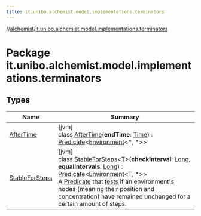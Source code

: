 ```yaml
---
title: it.unibo.alchemist.model.implementations.terminators
---
```

//[alchemist](../../index.html)/[it.unibo.alchemist.model.implementations.terminators](index.html)



# Package it.unibo.alchemist.model.implementations.terminators



## Types


| Name | Summary |
|---|---|
| [AfterTime](-after-time/index.html) | [jvm]<br>class [AfterTime](-after-time/index.html)(**endTime**: [Time](../it.unibo.alchemist.model.interfaces/-time/index.html)) : [Predicate](https://docs.oracle.com/javase/8/docs/api/java/util/function/Predicate.html)<[Environment](../it.unibo.alchemist.model.interfaces/-environment/index.html)<*, *>> |
| [StableForSteps](-stable-for-steps/index.html) | [jvm]<br>class [StableForSteps](-stable-for-steps/index.html)<[T](-stable-for-steps/index.html)>(**checkInterval**: [Long](https://kotlinlang.org/api/latest/jvm/stdlib/kotlin/-long/index.html), **equalIntervals**: [Long](https://kotlinlang.org/api/latest/jvm/stdlib/kotlin/-long/index.html)) : [Predicate](https://docs.oracle.com/javase/8/docs/api/java/util/function/Predicate.html)<[Environment](../it.unibo.alchemist.model.interfaces/-environment/index.html)<[T](-stable-for-steps/index.html), *>> <br>A [Predicate](https://docs.oracle.com/javase/8/docs/api/java/util/function/Predicate.html) that [tests](-stable-for-steps/test.html) if an environment's nodes (meaning their position and concentration) have remained unchanged for a certain amount of steps. |

